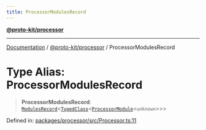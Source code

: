 ```yaml
---
title: ProcessorModulesRecord
---
```


[**@proto-kit/processor**](../README.md)

***

[Documentation](../../../README.md) / [@proto-kit/processor](../README.md) / ProcessorModulesRecord

# Type Alias: ProcessorModulesRecord

> **ProcessorModulesRecord**: [`ModulesRecord`](../../common/interfaces/ModulesRecord.md)\<[`TypedClass`](../../common/type-aliases/TypedClass.md)\<[`ProcessorModule`](../classes/ProcessorModule.md)\<`unknown`\>\>\>

Defined in: [packages/processor/src/Processor.ts:11](https://github.com/proto-kit/framework/blob/28efa802e3737fc3b77339148b307ef7246f3ef1/packages/processor/src/Processor.ts#L11)
